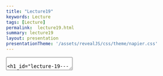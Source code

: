 ```yaml
---
title: "Lecture19"
keywords: Lecture
tags: [Lecture]
permalink:  lecture19.html
summary: lecture19
layout: presentation
presentationTheme: '/assets/revealJS/css/theme/napier.css' 
---
```


<section data-markdown data-separator="^\n---\n$" data-separator-vertical="^\n--\n$">
<textarea data-template>

# Lecture 19 - Performance Optimisation
### SET09121 - Games Engineering

<br><br>
Thomas Methven
<br>
(Original material by Kevin Chalmers and Sam Serrels)

School of Computing. Edinburgh Napier University


---

# What is Performance Optimisation?

- Optimisation is about making the best use of a resource.
- Optimisation in software is about making best use of our computer hardware resource(s).
- There are different areas we can optimise for in software, but we will focus on performance.
- Performance is about getting the most work done in the shortest amount of time with our computing resource.
- Therefore, in a game, we are worried about:
    -  producing a frame in a reasonable time (typically 16.6ms) 
    -  performing the most work possible in that time to give a good gameplay experience.
- We are going to look at code level concerns mainly. Turning down update frequencies of systems is another strategy.


---

# Premature Optimisation

 Two famous quotes by Donald Knuth:
- "We should forget about small efficiencies, say about 97% of the time: premature optimization is the root of all evil. Yet we should not pass up our opportunities in that critical 3%."
- "In established engineering disciplines a 12% improvement, easily obtained, is never considered marginal and I believe the same viewpoint should prevail in software engineering."

---

# Premature Optimisation

Basically, Knuth argues that we should not let performance considerations determine the design of our code -  it makes the code more difficult to work with.

I think a good rule for the module is -  get your game working first; then worry about extra features and performance optimisation.

A good approach is to design-build-measure-optimise. 


---

# The 80/20 Rule

- You might have heard of this...
- Pareto Principle (or 80/20 rule) states that 80% of output comes from 20% of input.
- Applied to programming, we can say that 80% of processor time will happen in 20% of our code.
- It does make sense -  loops normally are the biggest area of computation in your application.


 ![image](assets/images/80-20.jpg) <!-- .element width="60%"  -->

---

# What are we interested in?

- There are two areas we can focus on to improve program performance for our games.
- **CPU utilisation**:
 - How well are we using the processor? Is it doing work it doesn't need to?
- **Memory usage**
 - Is memory effectively accessible to the processor? Is the processor waiting too long to do memory operations?
- We will focus on these two areas, looking at best-practice on the CPU and memory usage.
- There are many more techniques and tricks we can use, but normally they come down to these same two areas.




---

# First big trick

Release mode and run without debug

- Some student's don't understand that a program can execute outside Visual Studio.
- More don't realise that Visual Studio hooks into an application.
- Also, debug builds add extra code to interrogate state -  this slows down programs.
- So, don't do it in final builds.


 ![image](assets/images/run-no-debug.JPG)


---

# Second big trick 

Avoid I/O or do it better

- During debugging, we often output values to the console to check behaviour.
- I/O like this is very slow, requiring your program to interact with the OS and present data.
- You should avoid this I/O as far as possible in final builds.
- **IF you must have I/O**, then follow some rules to make things faster:
    - Don't use C++ I/O (`cin` and `cout`) -  these are slow because of error checking.
    - Don't use the C++ end-of-line terminator (`endl`) as this also flushes a stream, which is slow.
    - Do use C-style I/O (from the `cstdio` header) such as `printf`, etc. These are low-level and faster.


---

# Metrics

- Let's define metrics that allow us to talk about performance .
- FPS: Frames-Per-Second. 
    - The key measure most gamers like to talk about. The typical FPS displayed is **average** the number of frames processes per second. 
- Frame Time:  
    - This is actually what we are interested in. How long does it take the game to produce and render a **single** frame? Typically we aim for 16.7ms (60FPS) or 33.3ms (30FPS).
- Speedup
    -  When we make an improvement we need to understand what that improvement is. Speedup is the calculation of the original time against the new time. It is calculated as $S=\frac{original}{new}$.


---

## Step 1 - Only process what you need


---

# Alive Flag

- The first tactic we can use to improve processing is to flag if processing something can be skipped.
- An alive flag is a typical technique to indicate that an object should not be processed.
- This can be extended into other parts of the system:
    - If entity in base for example.
```cpp
if (alive) {
    DoSuperExpensiveOperation();
}
...
if (health == 0) {
    alive = false;
}
```


---

# Object Pool

- Object creation and destruction is very expensive.
- It involves memory allocation, function calls, grabbing bits and pieces, maybe loading content.
- It can also lead to objects being scattered around memory -  expensive to jump around.
- An object pool fixes that (especially when combined with alive flags):
    - Allocate max number of objects required.
    - When a new object is needed grab from allocated pool and set necessary values.
    - When finished, flag as not-alive and give back to pool.


---

# Dirty Flag

- Some game data is processed each frame to allow our game to have a dynamic nature.
- However, a lot of data only changes in some circumstances.
    - For example, the player only moves when the user controls them.
- Rather than reprocess certain data every frame, we can use the dirty flag to say that data should be reprocessed that frame.

```cpp
if (player moved) {
    Change position in primary data
    Set dirty flag on primary data
}
...
if (dirty flag is true) {
    Process secondary data (expensive)
    Set dirty flag to false
}
```

---

## Step 2 - Only draw what is visible


---

# Visible Flag

- Rendering to the screen is one of the most expensive processes in games.
    - It's why we have dedicated graphics hardware.
- We can use our flag technique to determine if an object is visible and therefore should be rendered.
- This allows us to hide objects/turn off their rendering when we want.
- It also allows us to add objects that should not be rendered.
    - Remember - what you see when playing a game isn't all that is there.

```cpp
    if (visible)
    {
        Render object (expensive)
    }
```


---

# Spatial Partitioning

- Another question is whether an object is even on screen.
- Spatial partitioning allows us to divide the world up so we only render the parts that are visible.
- Also used for collision detection optimisation.

![image](assets/images/spatial-partition.png) <!-- .element width="80%"  -->


---

# Example - Horizon Zero Dawn

<video class="middle" width="960" height="540" loop autoplay>
  <source src="assets/videos/horizon.mp4" type="video/mp4">
</video>


---

## Step 3 - Think about your memory

---

# Memory

Allocate Your Required Memory First
- We have mentioned this a few times now.
- If you are used to the Java and C\# model of just calling `new` randomly in your code -  stop and think.
- Memory allocation (and subsequent deallocation) is expensive on the free store.
- Try and allocate everything you need at the start of a level or the game. Then it is there and you can access it uniformly.
- Data is also near similar data -  this allows quick processing of blocks during similar operations.


---

# `constexpr` What You Can

- `const` values are typically replaced by the actual value in compiled code.
    - Less lookup time.
- `constexpr` values are replaced, and can be calculated at compile time.
    - So you can produce certain functions that are compile time processed.
- Compile time means the code is not processed during runtime.

```cpp
constexpr int N = 1000;

constexpr int factorial(int n)
{
    return n <= 1 ? 1 : (n * factorial(n - 1));
}

//compiler does this!
constexpr int Nfav = factorial(N); 

```

---

# Memory Alignment and Cache Coherence
- We talked about this during our memory and resource management lectures.
- Memory alignment means that data is aligned in memory, allowing the minimal reads to occur to access the data we need.
- For cache coherency we discussed the difference in processing a multi-dimensional array using different indices, due to memory layout. For example, the first `for` loop below is faster than the second.

```cpp
for (int i=0; i < 32; i++)
    for (int j=0; j < 32; j++)
        total += myArray[i][j];

for (int i=0; i < 32; i++)
    for (int j=0; j < 32; j++)
        total += myArray[j][i];
```


---

# Optimise Multi-dimensional Arrays

- As stated, memory is organised so the second dimension is the one that matches sequential layout.
- When we do need to transition across the first dimension, we need to help the compiler and processor.
- Wasting some memory by having this dimension as a power-of-two helps.
- The processor and compiler can make optimised jumps and do so without a multiply (bitshift operations are fast).

```cpp
    int N[80][25];
    int N_optimised[80][32];
```


---

## Step 4 - Use tools to find slow bits


---

# Finding Hot Paths -  Using Tools

Tools do a good job of finding code that is slowing things down.


![image](assets/images/hot-path.png) <!-- .element width="80%"  -->


---

# Bottlenecks

- The key aim with tools is bottleneck identification.
- Once you find a bit of your code that is impacting performance, you need to identify what, if anything, can be done about it.
- Often, these bottlenecks are loops that are processing lots of data.
- Even a small tweak here can make all the difference.


 ![image](assets/images/bottleneck.jpg)


---

# Algorithmic Analysis

- And this is where algorithmic analysis can come in.
- Abstractly measuring your algorithms, finding more efficient algorithms, and optimising the algorithms you have is important.
- See your Algorithms and Data Structures material for more insight.


 ![image](assets/images/alg-analysis.jpg)


---

## Step 5 - Optimise function calls


---

# Function Calls Cost

- Function calls have a cost associated with them.
- Two things have to happen.
    1.  Set up the parameters on the stack -  copy data.
    2.  Jump to the new code position.
- On return there is a jump back again.


 ![image](assets/images/function-call.png) <!-- .element width="25%"  -->


---

# `inline` Function Calls

- One of the first optimisations we can do for functions is inlining.
- An `inline` function is one we have asked the compiler to replace the function call with the actual code.
- For small functions this is good -  avoid functions.
- For big functions not so much -  larger executables.
- However, it depends on the frequency the function is called.


```cpp
    inline int add(int x, int y)
    {
        return x + y;
    }
```


---

# `static` Local Functions

- A `static` function is one that exists within a certain context or
    scope (e.g. class scope).

- If a function is `static` in a C++ code file, the compiler knows it
    can try and optimise it without affecting external code.

- Effectively, rearranging and possible inlining can occur, speeding
    up the program.

```cpp
    static int add(int x, int y)
    {
        return x + y;
    }
```


---

# `virtual` Function Calls

- `virtual` functions have an additional cost.
- A `virtual` function call involves a lookup on the object to determine which function to call.
- Effectively we are double jumping in this instance.


 ![image](assets/images/virtual-function.png)


---

# Exceptions are the Enemy

- If you are from a Java or C\# background you are probably used to using exception calls.
    - `try` and `catch` statements.
- C++ also uses exception statements.
- However, an exception catch is very expensive -  sometimes **thousands of instructions**.
- A better technique is to set a flag that can be tested.
    - This is the standard C model -  using a `get_error` function.

---

# `noexcept` What You Can

- The `noexcept` keyword can be applied to a function to indicate it won't throw an exception.
- This serves two purposes:
    1.  The compiler can optimise the code as it knows no exception to be thrown.
    2.  The function won't throw an exception externally -  allows isolation of an exception.

```cpp
    class my_class
    {
    public:
        void do_work() noexcept
        {
            // Do something
        }
    };
```


---

#  `const` What You Can

- Basically set everything you can to `const`.
- A `const` method is one that will not change the object.
- Therefore the compiler can optimise the code based on access again.

```cpp
    class my_class
    {
    public:
        void do_work() const
        {
            // Do something
        }
    };
```

---

## Step 6 - Use low-level techniques


---

#  Avoid Branching

- A branch (an `if` statement of loop) has a cost to check and a cost to jump.
- The jump cost might be unavoidable.
- However, do you need the `else`? This is a second jump that might be unnecessary.

```cpp
    if (alive)
    {
        // Do work
    }
    ...
    if (what)
    {
        // Do work
    }
    else
    {
        // Do work
    }
```



---

# Write Better `for` Loops

- For loops are one of the most expensive parts of your application due to the number of iterations.
- They are also one of the best places to optimise -  we will look at parallelisation here also.
- One particular point is avoiding doing work that the loop statement can do -  such as the indexer.

```cpp
    // Multiply every iteration
    for (int i = 0; i < 10; ++i)
        cout << i * 10 << endl;

    // Add every iteration
    for (int i = 0; i < 100; i += 10)
        cout << i << endl;
```

---

# Use Bitwise Operators When You Can

- Remembering that the CPU works in binary can be beneficial.
- Certain operations can be done using bitshift, bitwise and, and bitwise or.
- These operations are much faster than a multiply, equality, etc.

```cpp
    x = y * 8;
    x = y << 3;
```



---

# Write Some Assembly

- **FOR THE BRAVE!**
- The compiler will do its best to produce optimised code.
- However, it is not also going to do it as well as some hand-tuned code.
- There are tricks that can be done in assembly that will allow you to gain those few precious cycles each frame.


---

## Step 7 - Use more cores!!!


---

# Just Throw Some Threads at the Problem!?

- A simple solution may be to use more of the hardware.
- Multi-core means running multiples parts of the program at once is an option.
- There are different techniques: OpenMP, parallel execution (C++17), and compiler specific options for `for` loops are easy wins.

```cpp    parallel_for(size_t(0), size, &(size_t i)
    {
        do_work(i);
    });
```


---

# Cost of Threads

- Threads do have a cost.
- Each thread uses CPU time as well as needing about 1MB of memory.
- For the CPU to switch between threads, a number of operations have to happen. This is very expensive.
- It gets worse when the thread switches core.
- If you can, mapping threads to hardware can make your life easier.
- Generally using no more threads than you can physically support is a good rule.


---

# Don't Lock it Down

- Some of you will do Concurrent and Parallel Systems next year!
- This module uses synchronous behaviour to manage concurrency.
- Anything involving locking one thread from progress is very expensive.
- Also, locking means no work being done.
- Aim to have asynchronous tasks which you wait for all to complete -  this will allow best performance.


---

## Summary


---

# Summary

- We've looked at a number of techniques for optimisation, and there are many more.
- Some of these techniques are C and C++ specific, although many can be used across languages.
- Being thoughtful when writing code can be useful.
- But basically, use tools to find issues and try and fix them.
- Parallelisation is a good solution to performance problems... if you do it correctly.
- We have a module in fourth year that examines this.
